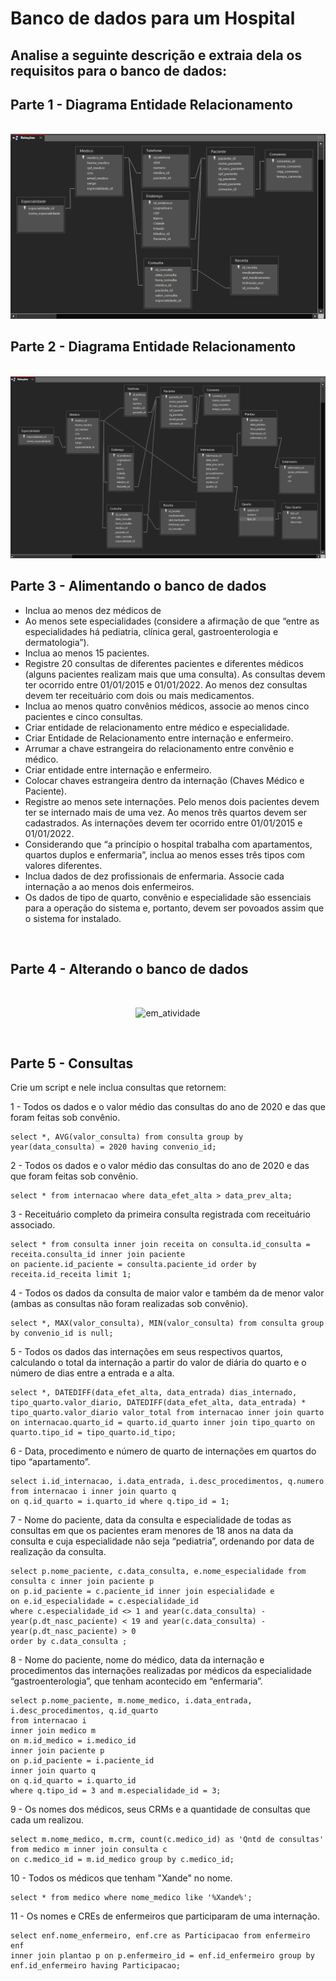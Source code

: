 <h1> Banco de dados para um Hospital </h1>

<h2> Analise a seguinte descrição e extraia dela os requisitos para o banco de dados: </h2>

<h2> Parte 1 - Diagrama Entidade Relacionamento </h2>
<p>

</p>
<br>
<img src='Diagrama1.png'/>
<br>
<h2> Parte 2 - Diagrama Entidade Relacionamento </h2>
<p>

</p>
<br>
<img src='diagrama2.png'/>
<br>
<h2> Parte 3 - Alimentando o banco de dados </h2>
<p> 

</p>
<ul>
<li> Inclua ao menos dez médicos de </li>

<li> Ao menos sete especialidades (considere a afirmação de que “entre as especialidades há pediatria, clínica geral, gastroenterologia e dermatologia”).</li>

<li> Inclua ao menos 15 pacientes. </li>

<li> Registre 20 consultas de diferentes pacientes e diferentes médicos (alguns pacientes realizam mais que uma consulta). As consultas devem ter ocorrido entre 01/01/2015 e 01/01/2022. Ao menos dez consultas devem ter receituário com dois ou mais medicamentos. </li>

<li> Inclua ao menos quatro convênios médicos, associe ao menos cinco pacientes e cinco consultas. </li>

<li> Criar entidade de relacionamento entre médico e especialidade.  </li>

<li> Criar Entidade de Relacionamento entre internação e enfermeiro.  </li>

<li> Arrumar a chave estrangeira do relacionamento entre convênio e médico. </li>

<li> Criar entidade entre internação e enfermeiro. </li>

<li> Colocar chaves estrangeira dentro da internação (Chaves Médico e Paciente). </li>

<li> Registre ao menos sete internações. Pelo menos dois pacientes devem ter se internado mais de uma vez. Ao menos três quartos devem ser cadastrados. As internações devem ter ocorrido entre 01/01/2015 e 01/01/2022. </li>

<li> Considerando que “a princípio o hospital trabalha com apartamentos, quartos duplos e enfermaria”, inclua ao menos esses três tipos com valores diferentes. </li>

<li> Inclua dados de dez profissionais de enfermaria. Associe cada internação a ao menos dois enfermeiros. </li>

<li> Os dados de tipo de quarto, convênio e especialidade são essenciais para a operação do sistema e, portanto, devem ser povoados assim que o sistema for instalado. </li>

</ul>

<br>
<h2> Parte 4 - Alterando o banco de dados </h2>
<p>

</p><br>
<div align="center">

![em_atividade](https://user-images.githubusercontent.com/110692074/203159041-5c6e9396-c2f3-4c96-b537-3ac6b2104f57.png)

</div>
<br>
<h2> Parte 5 - Consultas </h2>
<p> Crie um script e nele inclua consultas que retornem: </p>

1 - Todos os dados e o valor médio das consultas do ano de 2020 e das que foram feitas sob convênio.

```
select *, AVG(valor_consulta) from consulta group by year(data_consulta) = 2020 having convenio_id;
```

2 - Todos os dados e o valor médio das consultas do ano de 2020 e das que foram feitas sob convênio.

```
select * from internacao where data_efet_alta > data_prev_alta;
```

3 - Receituário completo da primeira consulta registrada com receituário associado.
```
select * from consulta inner join receita on consulta.id_consulta = receita.consulta_id inner join paciente 
on paciente.id_paciente = consulta.paciente_id order by receita.id_receita limit 1;
```

4 - Todos os dados da consulta de maior valor e também da de menor valor (ambas as consultas não foram realizadas sob convênio).

```
select *, MAX(valor_consulta), MIN(valor_consulta) from consulta group by convenio_id is null;
```

5 - Todos os dados das internações em seus respectivos quartos, calculando o total da internação a partir do valor de diária do quarto e o número de dias entre a entrada e a alta.

```
select *, DATEDIFF(data_efet_alta, data_entrada) dias_internado, tipo_quarto.valor_diario, DATEDIFF(data_efet_alta, data_entrada) * tipo_quarto.valor_diario valor_total from internacao inner join quarto on internacao.quarto_id = quarto.id_quarto inner join tipo_quarto on quarto.tipo_id = tipo_quarto.id_tipo;
```

6 - Data, procedimento e número de quarto de internações em quartos do tipo “apartamento”.

```
select i.id_internacao, i.data_entrada, i.desc_procedimentos, q.numero from internacao i inner join quarto q 
on q.id_quarto = i.quarto_id where q.tipo_id = 1; 
```

7 - Nome do paciente, data da consulta e especialidade de todas as consultas em que os pacientes eram menores de 18 anos na data da consulta e cuja especialidade não seja “pediatria”, ordenando por data de realização da consulta.

```
select p.nome_paciente, c.data_consulta, e.nome_especialidade from consulta c inner join paciente p 
on p.id_paciente = c.paciente_id inner join especialidade e 
on e.id_especialidade = c.especialidade_id 
where c.especialidade_id <> 1 and year(c.data_consulta) - year(p.dt_nasc_paciente) < 19 and year(c.data_consulta) - year(p.dt_nasc_paciente) > 0 
order by c.data_consulta ;
```

8 - Nome do paciente, nome do médico, data da internação e procedimentos das internações realizadas por médicos da especialidade “gastroenterologia”, que tenham acontecido em “enfermaria”.

```
select p.nome_paciente, m.nome_medico, i.data_entrada, i.desc_procedimentos, q.id_quarto
from internacao i
inner join medico m 
on m.id_medico = i.medico_id
inner join paciente p
on p.id_paciente = i.paciente_id
inner join quarto q
on q.id_quarto = i.quarto_id
where q.tipo_id = 3 and m.especialidade_id = 3;
```

9 - Os nomes dos médicos, seus CRMs e a quantidade de consultas que cada um realizou.

```
select m.nome_medico, m.crm, count(c.medico_id) as 'Qntd de consultas' from medico m inner join consulta c 
on c.medico_id = m.id_medico group by c.medico_id;
```

10 - Todos os médicos que tenham "Xande" no nome.

```
select * from medico where nome_medico like '%Xande%';
```

11 - Os nomes e CREs de enfermeiros que participaram de uma internação.

```
select enf.nome_enfermeiro, enf.cre as Participacao from enfermeiro enf
inner join plantao p on p.enfermeiro_id = enf.id_enfermeiro group by enf.id_enfermeiro having Participacao;
```
